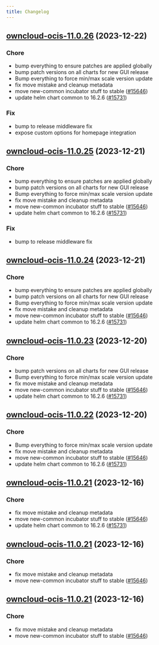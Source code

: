 ```yaml
---
title: Changelog
---
```


## [owncloud-ocis-11.0.26](https://github.com/truecharts/charts/compare/owncloud-ocis-11.0.20...owncloud-ocis-11.0.26) (2023-12-22)

### Chore

- bump everything to ensure patches are applied globally
- bump patch versions on all charts for new GUI release
- Bump everything to force min/max scale version update
- fix move mistake and cleanup metadata
- move new-common incubator stuff to stable ([#15646](https://github.com/truecharts/charts/issues/15646))
- update helm chart common to 16.2.6 ([#15731](https://github.com/truecharts/charts/issues/15731))

### Fix

- bump to release middleware fix
- expose custom options for homepage integration

## [owncloud-ocis-11.0.25](https://github.com/truecharts/charts/compare/owncloud-ocis-11.0.20...owncloud-ocis-11.0.25) (2023-12-21)

### Chore

- bump everything to ensure patches are applied globally
- bump patch versions on all charts for new GUI release
- Bump everything to force min/max scale version update
- fix move mistake and cleanup metadata
- move new-common incubator stuff to stable ([#15646](https://github.com/truecharts/charts/issues/15646))
- update helm chart common to 16.2.6 ([#15731](https://github.com/truecharts/charts/issues/15731))

### Fix

- bump to release middleware fix

## [owncloud-ocis-11.0.24](https://github.com/truecharts/charts/compare/owncloud-ocis-11.0.20...owncloud-ocis-11.0.24) (2023-12-21)

### Chore

- bump everything to ensure patches are applied globally
- bump patch versions on all charts for new GUI release
- Bump everything to force min/max scale version update
- fix move mistake and cleanup metadata
- move new-common incubator stuff to stable ([#15646](https://github.com/truecharts/charts/issues/15646))
- update helm chart common to 16.2.6 ([#15731](https://github.com/truecharts/charts/issues/15731))

## [owncloud-ocis-11.0.23](https://github.com/truecharts/charts/compare/owncloud-ocis-11.0.20...owncloud-ocis-11.0.23) (2023-12-20)

### Chore

- bump patch versions on all charts for new GUI release
- Bump everything to force min/max scale version update
- fix move mistake and cleanup metadata
- move new-common incubator stuff to stable ([#15646](https://github.com/truecharts/charts/issues/15646))
- update helm chart common to 16.2.6 ([#15731](https://github.com/truecharts/charts/issues/15731))

## [owncloud-ocis-11.0.22](https://github.com/truecharts/charts/compare/owncloud-ocis-11.0.20...owncloud-ocis-11.0.22) (2023-12-20)

### Chore

- Bump everything to force min/max scale version update
- fix move mistake and cleanup metadata
- move new-common incubator stuff to stable ([#15646](https://github.com/truecharts/charts/issues/15646))
- update helm chart common to 16.2.6 ([#15731](https://github.com/truecharts/charts/issues/15731))

## [owncloud-ocis-11.0.21](https://github.com/truecharts/charts/compare/owncloud-ocis-11.0.20...owncloud-ocis-11.0.21) (2023-12-16)

### Chore

- fix move mistake and cleanup metadata
- move new-common incubator stuff to stable ([#15646](https://github.com/truecharts/charts/issues/15646))
- update helm chart common to 16.2.6 ([#15731](https://github.com/truecharts/charts/issues/15731))

## [owncloud-ocis-11.0.21](https://github.com/truecharts/charts/compare/owncloud-ocis-11.0.20...owncloud-ocis-11.0.21) (2023-12-16)

### Chore

- fix move mistake and cleanup metadata
- move new-common incubator stuff to stable ([#15646](https://github.com/truecharts/charts/issues/15646))

## [owncloud-ocis-11.0.21](https://github.com/truecharts/charts/compare/owncloud-ocis-11.0.20...owncloud-ocis-11.0.21) (2023-12-16)

### Chore

- fix move mistake and cleanup metadata
- move new-common incubator stuff to stable ([#15646](https://github.com/truecharts/charts/issues/15646))
